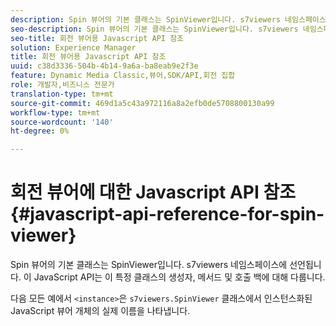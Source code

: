 ```yaml
---
description: Spin 뷰어의 기본 클래스는 SpinViewer입니다. s7viewers 네임스페이스에 선언됩니다. 이 JavaScript API는 이 특정 클래스의 생성자, 메서드 및 호출 백에 대해 다룹니다.
seo-description: Spin 뷰어의 기본 클래스는 SpinViewer입니다. s7viewers 네임스페이스에 선언됩니다. 이 JavaScript API는 이 특정 클래스의 생성자, 메서드 및 호출 백에 대해 다룹니다.
seo-title: 회전 뷰어용 Javascript API 참조
solution: Experience Manager
title: 회전 뷰어용 Javascript API 참조
uuid: c38d3336-504b-4b14-9a6a-ba8eab9e2f3e
feature: Dynamic Media Classic,뷰어,SDK/API,회전 집합
role: 개발자,비즈니스 전문가
translation-type: tm+mt
source-git-commit: 469d1a5c43a972116a8a2efb0de5708800130a99
workflow-type: tm+mt
source-wordcount: '140'
ht-degree: 0%

---
```



# 회전 뷰어에 대한 Javascript API 참조{#javascript-api-reference-for-spin-viewer}

Spin 뷰어의 기본 클래스는 SpinViewer입니다. s7viewers 네임스페이스에 선언됩니다. 이 JavaScript API는 이 특정 클래스의 생성자, 메서드 및 호출 백에 대해 다룹니다.

다음 모든 예에서 `<instance>`은 `s7viewers.SpinViewer` 클래스에서 인스턴스화된 JavaScript 뷰어 개체의 실제 이름을 나타냅니다.
